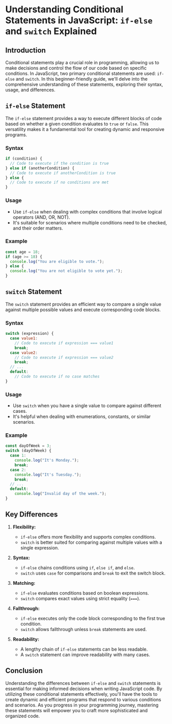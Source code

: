 
# Understanding Conditional Statements in JavaScript: `if-else` and `switch` Explained

## Introduction
Conditional statements play a crucial role in programming, allowing us to make decisions and control the flow of our code based on specific conditions. In JavaScript, two primary conditional statements are used: `if-else` and `switch`. In this beginner-friendly guide, we'll delve into the comprehensive understanding of these statements, exploring their syntax, usage, and differences.

## `if-else` Statement
The `if-else` statement provides a way to execute different blocks of code based on whether a given condition evaluates to `true` or `false`. This versatility makes it a fundamental tool for creating dynamic and responsive programs.

### Syntax
```javascript
if (condition) {
  // Code to execute if the condition is true
} else if (anotherCondition) {
  // Code to execute if anotherCondition is true
} else {
  // Code to execute if no conditions are met
}
```

### Usage
- Use `if-else` when dealing with complex conditions that involve logical operators (AND, OR, NOT).
- It's suitable for scenarios where multiple conditions need to be checked, and their order matters.

### Example
```javascript
const age = 18;
if (age >= 18) {
  console.log("You are eligible to vote.");
} else {
  console.log("You are not eligible to vote yet.");
}
```

## `switch` Statement
The `switch` statement provides an efficient way to compare a single value against multiple possible values and execute corresponding code blocks.

### Syntax
```javascript
switch (expression) {
  case value1:
    // Code to execute if expression === value1
    break;
  case value2:
    // Code to execute if expression === value2
    break;
  // ...
  default:
    // Code to execute if no case matches
}
```

### Usage
- Use `switch` when you have a single value to compare against different cases.
- It's helpful when dealing with enumerations, constants, or similar scenarios.

### Example
```javascript
const dayOfWeek = 3;
switch (dayOfWeek) {
  case 1:
    console.log("It's Monday.");
    break;
  case 2:
    console.log("It's Tuesday.");
    break;
  // ...
  default:
    console.log("Invalid day of the week.");
}
```

## Key Differences
1. **Flexibility:**
   - `if-else` offers more flexibility and supports complex conditions.
   - `switch` is better suited for comparing against multiple values with a single expression.

2. **Syntax:**
   - `if-else` chains conditions using `if`, `else if`, and `else`.
   - `switch` uses `case` for comparisons and `break` to exit the switch block.

3. **Matching:**
   - `if-else` evaluates conditions based on boolean expressions.
   - `switch` compares exact values using strict equality (`===`).

4. **Fallthrough:**
   - `if-else` executes only the code block corresponding to the first true condition.
   - `switch` allows fallthrough unless `break` statements are used.

5. **Readability:**
   - A lengthy chain of `if-else` statements can be less readable.
   - A `switch` statement can improve readability with many cases.

## Conclusion
Understanding the differences between `if-else` and `switch` statements is essential for making informed decisions when writing JavaScript code. By utilizing these conditional statements effectively, you'll have the tools to create dynamic and efficient programs that respond to various conditions and scenarios. As you progress in your programming journey, mastering these statements will empower you to craft more sophisticated and organized code.